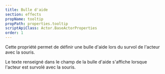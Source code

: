 ```yaml
---
title: Bulle d'aide
section: effects
propName: tooltip
propPath: properties.tooltip
scriptApiClass: Actor.BaseActorProperties
order: 1
---
```

Cette propriété permet de définir une bulle d'aide lors du survol de l'acteur avec la souris.

Le texte renseigné dans le champ de la bulle d'aide s'affiche lorsque l'acteur est survolé avec la souris.
